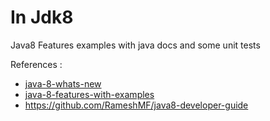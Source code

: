 # In Jdk8
Java8 Features examples with java docs and some unit tests

References : 
- [java-8-whats-new](http://www.oracle.com/technetwork/java/javase/8-whats-new-2157071.html)
- [java-8-features-with-examples](https://www.journaldev.com/2389/java-8-features-with-examples/)
- https://github.com/RameshMF/java8-developer-guide
